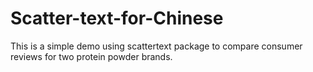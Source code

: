 # Scatter-text-for-Chinese
This is a simple demo using scattertext package to compare consumer reviews for two protein powder brands.
